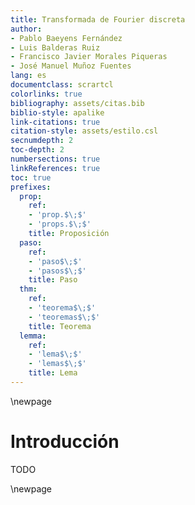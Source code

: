 ```yaml
---
title: Transformada de Fourier discreta
author: 
- Pablo Baeyens Fernández
- Luis Balderas Ruiz
- Francisco Javier Morales Piqueras
- José Manuel Muñoz Fuentes
lang: es
documentclass: scrartcl
colorlinks: true
bibliography: assets/citas.bib
biblio-style: apalike
link-citations: true
citation-style: assets/estilo.csl
secnumdepth: 2
toc-depth: 2
numbersections: true
linkReferences: true
toc: true
prefixes:
  prop:
    ref:
    - 'prop.$\;$'
    - 'props.$\;$'
    title: Proposición
  paso:
    ref:
    - 'paso$\;$'
    - 'pasos$\;$'
    title: Paso
  thm:
    ref:
    - 'teorema$\;$'
    - 'teoremas$\;$'
    title: Teorema
  lemma:
    ref:
    - 'lema$\;$'
    - 'lemas$\;$'
    title: Lema
---
```


\newpage

# Introducción

TODO

\newpage

